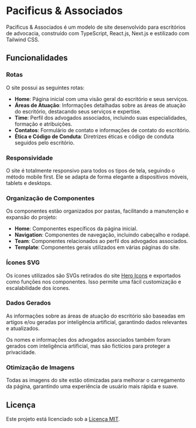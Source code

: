 # Pacificus & Associados

Pacificus & Associados é um modelo de site desenvolvido para escritórios de advocacia, construído com TypeScript, React.js, Next.js e estilizado com Tailwind CSS.

## Funcionalidades

### Rotas

O site possui as seguintes rotas:

- **Home**: Página inicial com uma visão geral do escritório e seus serviços.
- **Áreas de Atuação**: Informações detalhadas sobre as áreas de atuação do escritório, destacando seus serviços e expertise.
- **Time**: Perfil dos advogados associados, incluindo suas especialidades, formação e atribuições.
- **Contatos**: Formulário de contato e informações de contato do escritório.
- **Ética e Código de Conduta**: Diretrizes éticas e código de conduta seguidos pelo escritório.

### Responsividade

O site é totalmente responsivo para todos os tipos de tela, seguindo o método mobile first. Ele se adapta de forma elegante a dispositivos móveis, tablets e desktops.

### Organização de Componentes

Os componentes estão organizados por pastas, facilitando a manutenção e expansão do projeto:

- **Home**: Componentes específicos da página inicial.
- **Navigation**: Componentes de navegação, incluindo cabeçalho e rodapé.
- **Team**: Componentes relacionados ao perfil dos advogados associados.
- **Template**: Componentes gerais utilizados em várias páginas do site.

### Ícones SVG

Os ícones utilizados são SVGs retirados do site [Hero Icons](https://heroicons.com/) e exportados como funções nos componentes. Isso permite uma fácil customização e escalabilidade dos ícones.

### Dados Gerados

As informações sobre as áreas de atuação do escritório são baseadas em artigos e/ou geradas por inteligência artificial, garantindo dados relevantes e atualizados.

Os nomes e informações dos advogados associados também foram gerados com inteligência artificial, mas são fictícios para proteger a privacidade.

### Otimização de Imagens

Todas as imagens do site estão otimizadas para melhorar o carregamento da página, garantindo uma experiência de usuário mais rápida e suave.

## Licença

Este projeto está licenciado sob a [Licença MIT](https://opensource.org/licenses/MIT).
